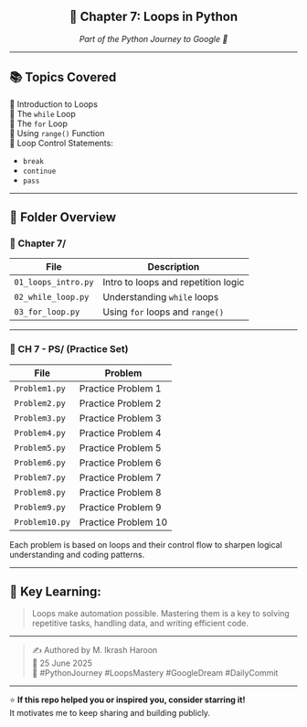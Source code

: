 <div align="center">
  <h2>📘 Chapter 7: Loops in Python</h2>
  <p><i>Part of the Python Journey to Google 🚀</i></p>
</div>

---

## 📚 Topics Covered

🔹 Introduction to Loops  
🔹 The `while` Loop  
🔹 The `for` Loop  
🔹 Using `range()` Function  
🔹 Loop Control Statements:
  - `break`
  - `continue`
  - `pass`

---

## 📁 Folder Overview

### 📂 Chapter 7/
| File                 | Description                      |
|----------------------|----------------------------------|
| `01_loops_intro.py`       | Intro to loops and repetition logic |
| `02_while_loop.py`        | Understanding `while` loops         |
| `03_for_loop.py`          | Using `for` loops and `range()`     |

---

### 📂 CH 7 - PS/ (Practice Set)

| File          | Problem            |
|---------------|--------------------|
| `Problem1.py` | Practice Problem 1 |
| `Problem2.py` | Practice Problem 2 |
| `Problem3.py` | Practice Problem 3 |
| `Problem4.py` | Practice Problem 4 |
| `Problem5.py` | Practice Problem 5 |
| `Problem6.py` | Practice Problem 6 |
| `Problem7.py` | Practice Problem 7 |
| `Problem8.py` | Practice Problem 8 |
| `Problem9.py` | Practice Problem 9 |
| `Problem10.py`| Practice Problem 10 |

Each problem is based on loops and their control flow to sharpen logical understanding and coding patterns.

---

## 🧠 Key Learning:

> Loops make automation possible. Mastering them is a key to solving repetitive tasks, handling data, and writing efficient code.

---

> ✍️ Authored by M. Ikrash Haroon  
> 📅 25 June 2025  
> 🏁 #PythonJourney #LoopsMastery #GoogleDream #DailyCommit

---

⭐ **If this repo helped you or inspired you, consider starring it!**  
It motivates me to keep sharing and building publicly.
